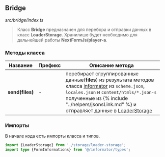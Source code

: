 ## Bridge

_src/bridge/index.ts_

> Класс **Bridge** предназначен для перебора и отправки данных в класс **LoaderStorage**. Хранилише будет необходимо для дальнейшей работы **NextFormJs/player-a**.

### Методы класса

| Название        | Префикс | Описание метода                                                                                                                                                                                                                                                                                     |
|-----------------|---------|-----------------------------------------------------------------------------------------------------------------------------------------------------------------------------------------------------------------------------------------------------------------------------------------------------|
| **send(files)** | -       | перебирает сгруппированные данные(**files**) из результата методов класса [informator](../informator/README.md) из `scheme.json`, `locales.json` и `content/htmls/*.json-s` полученные из {% include "../helpers/jsonsLink.md" %} и отправляет данные в [LoaderStorage](./storage/LOADERSTORAGE.md) |

### Импорты

В начале кода есть импорты класса и типов.

```ts
import {LoaderStorage} from './storage/loader-storage';
import type {FormInformations} from '@/informator/types';
```
